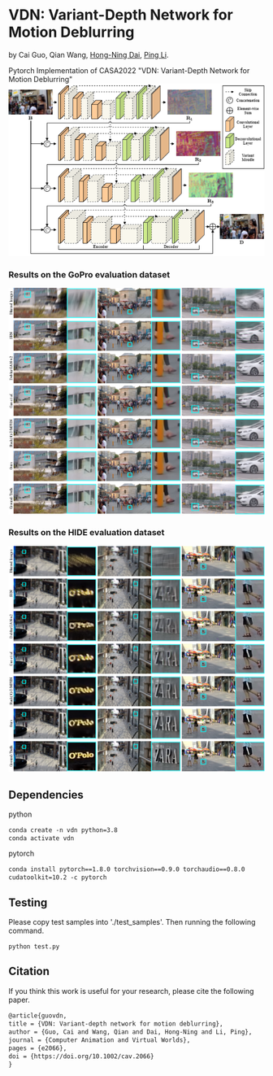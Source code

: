 # VDN: Variant-Depth Network for Motion Deblurring
by Cai Guo, Qian Wang, [Hong-Ning Dai](https://www.henrylab.net), [Ping Li](https://www.comp.polyu.edu.hk/~pinli).

Pytorch Implementation of CASA2022 "VDN: Variant-Depth Network for Motion Deblurring"
![Pipeline of VDN](./docs/VDN.png)

### Results on the GoPro evaluation dataset
![Pipeline of Results1](./docs/Results1.png)

### Results on the HIDE evaluation dataset
![Pipeline of Results2](./docs/Results2.png)

## Dependencies
python
```
conda create -n vdn python=3.8
conda activate vdn
```
pytorch
```
conda install pytorch==1.8.0 torchvision==0.9.0 torchaudio==0.8.0 cudatoolkit=10.2 -c pytorch
```

## Testing
Please copy test samples into './test_samples'. Then running the following command.
```
python test.py
```

## Citation
If you think this work is useful for your research, please cite the following paper.

```
@article{guovdn,
title = {VDN: Variant-depth network for motion deblurring},
author = {Guo, Cai and Wang, Qian and Dai, Hong-Ning and Li, Ping},
journal = {Computer Animation and Virtual Worlds},
pages = {e2066},
doi = {https://doi.org/10.1002/cav.2066}
}
```
